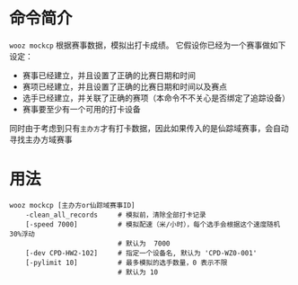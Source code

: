 # 命令简介 

`wooz mockcp` 根据赛事数据，模拟出打卡成绩。
它假设你已经为一个赛事做如下设定：

- 赛事已经建立，并且设置了正确的比赛日期和时间
- 赛项已经建立，并且设置了正确的比赛日期和时间以及赛点
- 选手已经建立，并关联了正确的赛项（本命令不不关心是否绑定了追踪设备）
- 赛事要至少有一个可用的打卡设备

同时由于考虑到只有`主办方`才有打卡数据，因此如果传入的是仙踪域赛事，会自动寻找主办方域赛事

用法
=======

```
wooz mockcp [主办方or仙踪域赛事ID]
    -clean_all_records     # 模拟前，清除全部打卡记录
    [-speed 7000]          # 模拟配速（米/小时），每个选手会根据这个速度随机 30%浮动
                           # 默认为  7000
    [-dev CPD-HW2-102]     # 指定一个设备名, 默认为 'CPD-WZ0-001'
    [-pylimit 10]          # 最多模拟的选手数量，0 表示不限
                           # 默认为 10
```
